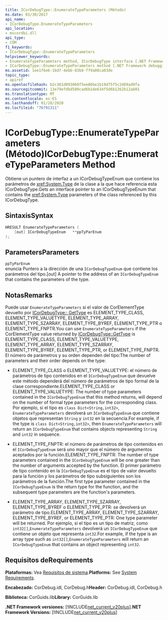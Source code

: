 ```yaml
---
title: ICorDebugType::EnumerateTypeParameters (Método)
ms.date: 03/30/2017
api_name:
- ICorDebugType.EnumerateTypeParameters
api_location:
- mscordbi.dll
api_type:
- COM
f1_keywords:
- ICorDebugType::EnumerateTypeParameters
helpviewer_keywords:
- EnumerateTypeParameters method, ICorDebugType interface [.NET Framework debugging]
- ICorDebugType::EnumerateTypeParameters method [.NET Framework debugging]
ms.assetid: 1ee1f6e6-1bd7-4ebb-83b8-ff9a08ca03de
topic_type:
- apiref
ms.openlocfilehash: b2c381d093069f5ee86be1b19d75f5c2d69ad9fa
ms.sourcegitcommit: 13e79efdbd589cad6b1de634f5d6b1262b12ab01
ms.translationtype: MT
ms.contentlocale: es-ES
ms.lasthandoff: 01/28/2020
ms.locfileid: "76791311"
---
```

# <a name="icordebugtypeenumeratetypeparameters-method"></a><span data-ttu-id="a58b9-102">ICorDebugType::EnumerateTypeParameters (Método)</span><span class="sxs-lookup"><span data-stu-id="a58b9-102">ICorDebugType::EnumerateTypeParameters Method</span></span>
<span data-ttu-id="a58b9-103">Obtiene un puntero de interfaz a un ICorDebugTypeEnum que contiene los parámetros de <xref:System.Type> de la clase a la que hace referencia esta ICorDebugType.</span><span class="sxs-lookup"><span data-stu-id="a58b9-103">Gets an interface pointer to an ICorDebugTypeEnum that contains the <xref:System.Type> parameters of the class referenced by this ICorDebugType.</span></span>  
  
## <a name="syntax"></a><span data-ttu-id="a58b9-104">Sintaxis</span><span class="sxs-lookup"><span data-stu-id="a58b9-104">Syntax</span></span>  
  
```cpp  
HRESULT EnumerateTypeParameters (  
    [out] ICorDebugTypeEnum   **ppTyParEnum  
);  
```  
  
## <a name="parameters"></a><span data-ttu-id="a58b9-105">Parameters</span><span class="sxs-lookup"><span data-stu-id="a58b9-105">Parameters</span></span>  
 `ppTyParEnum`  
 <span data-ttu-id="a58b9-106">enuncia Puntero a la dirección de una `ICorDebugTypeEnum` que contiene los parámetros del tipo.</span><span class="sxs-lookup"><span data-stu-id="a58b9-106">[out] A pointer to the address of an `ICorDebugTypeEnum` that contains the parameters of the type.</span></span>  
  
## <a name="remarks"></a><span data-ttu-id="a58b9-107">Notas</span><span class="sxs-lookup"><span data-stu-id="a58b9-107">Remarks</span></span>  
 <span data-ttu-id="a58b9-108">Puede usar `EnumerateTypeParameters` si el valor de CorElementType devuelto por [ICorDebugType:: GetType](icordebugtype-gettype-method.md) es ELEMENT_TYPE_CLASS, ELEMENT_TYPE_VALUETYPE, ELEMENT_TYPE_ARRAY, ELEMENT_TYPE_SZARRAY, ELEMENT_TYPE_BYREF, ELEMENT_TYPE_PTR o ELEMENT_TYPE_FNPTR.</span><span class="sxs-lookup"><span data-stu-id="a58b9-108">You can use `EnumerateTypeParameters` if the CorElementType value returned by [ICorDebugType::GetType](icordebugtype-gettype-method.md) is ELEMENT_TYPE_CLASS, ELEMENT_TYPE_VALUETYPE, ELEMENT_TYPE_ARRAY, ELEMENT_TYPE_SZARRAY, ELEMENT_TYPE_BYREF, ELEMENT_TYPE_PTR, or ELEMENT_TYPE_FNPTR.</span></span> <span data-ttu-id="a58b9-109">El número de parámetros y su orden dependen del tipo:</span><span class="sxs-lookup"><span data-stu-id="a58b9-109">The number of parameters and their order depends on the type:</span></span>  
  
- <span data-ttu-id="a58b9-110">ELEMENT_TYPE_CLASS o ELEMENT_TYPE_VALUETYPE: el número de parámetros de tipo contenidos en el `ICorDebugTypeEnum` que devuelve este método dependerá del número de parámetros de tipo formal de la clase correspondiente.</span><span class="sxs-lookup"><span data-stu-id="a58b9-110">ELEMENT_TYPE_CLASS or ELEMENT_TYPE_VALUETYPE: The number of type parameters contained in the `ICorDebugTypeEnum` that this method returns, will depend on the number of formal type parameters for the corresponding class.</span></span> <span data-ttu-id="a58b9-111">Por ejemplo, si el tipo es `class Dict<String,int32>`, `EnumerateTypeParameters` devolverá un `ICorDebugTypeEnum` que contiene objetos que representan `String` y `int32` en la secuencia.</span><span class="sxs-lookup"><span data-stu-id="a58b9-111">For example, if the type is `class Dict<String,int32>`, then `EnumerateTypeParameters` will return an `ICorDebugTypeEnum` that contains objects representing `String` and `int32` in sequence.</span></span>  
  
- <span data-ttu-id="a58b9-112">ELEMENT_TYPE_FNPTR: el número de parámetros de tipo contenidos en el `ICorDebugTypeEnum` será uno mayor que el número de argumentos aceptados por la función.</span><span class="sxs-lookup"><span data-stu-id="a58b9-112">ELEMENT_TYPE_FNPTR: The number of type parameters contained in the `ICorDebugTypeEnum` will be one greater than the number of arguments accepted by the function.</span></span> <span data-ttu-id="a58b9-113">El primer parámetro de tipo contenido en la `ICorDebugTypeEnum` es el tipo de valor devuelto para la función y los parámetros de tipo subsiguientes son los parámetros de la función.</span><span class="sxs-lookup"><span data-stu-id="a58b9-113">The first type parameter contained in the `ICorDebugTypeEnum` is the return type for the function, and the subsequent type parameters are the function's parameters.</span></span>  
  
- <span data-ttu-id="a58b9-114">ELEMENT_TYPE_ARRAY, ELEMENT_TYPE_SZARRAY, ELEMENT_TYPE_BYREF o ELEMENT_TYPE_PTR: se devolverá un parámetro de tipo.</span><span class="sxs-lookup"><span data-stu-id="a58b9-114">ELEMENT_TYPE_ARRAY, ELEMENT_TYPE_SZARRAY, ELEMENT_TYPE_BYREF, or ELEMENT_TYPE_PTR: One type parameter will be returned.</span></span> <span data-ttu-id="a58b9-115">Por ejemplo, si el tipo es un tipo de matriz, como `int32[]`,`EnumerateTypeParameters` devolverá un `ICorDebugTypeEnum` que contiene un objeto que representa `int32`.</span><span class="sxs-lookup"><span data-stu-id="a58b9-115">For example, if the type is an array type such as `int32[]`,`EnumerateTypeParameters` will return an `ICorDebugTypeEnum` that contains an object representing `int32`.</span></span>  
  
## <a name="requirements"></a><span data-ttu-id="a58b9-116">Requisitos de</span><span class="sxs-lookup"><span data-stu-id="a58b9-116">Requirements</span></span>  
 <span data-ttu-id="a58b9-117">**Plataformas:** Vea [Requisitos de sistema](../../../../docs/framework/get-started/system-requirements.md).</span><span class="sxs-lookup"><span data-stu-id="a58b9-117">**Platforms:** See [System Requirements](../../../../docs/framework/get-started/system-requirements.md).</span></span>  
  
 <span data-ttu-id="a58b9-118">**Encabezado:** CorDebug.idl, CorDebug.h</span><span class="sxs-lookup"><span data-stu-id="a58b9-118">**Header:** CorDebug.idl, CorDebug.h</span></span>  
  
 <span data-ttu-id="a58b9-119">**Biblioteca:** CorGuids.lib</span><span class="sxs-lookup"><span data-stu-id="a58b9-119">**Library:** CorGuids.lib</span></span>  
  
 <span data-ttu-id="a58b9-120">**.NET Framework versiones:** [!INCLUDE[net_current_v20plus](../../../../includes/net-current-v20plus-md.md)]</span><span class="sxs-lookup"><span data-stu-id="a58b9-120">**.NET Framework Versions:** [!INCLUDE[net_current_v20plus](../../../../includes/net-current-v20plus-md.md)]</span></span>
